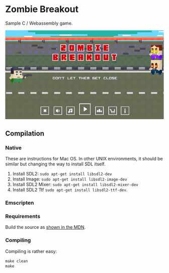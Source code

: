 # Zombie Breakout

Sample C / Webassembly game.

![Zombie breakout](zombie-breakout.gif)

## Compilation

### Native

These are instructions for Mac OS. In other UNIX environments, it should be similar but changing the way to install SDL itself.


1. Install SDL2: `sudo apt-get install libsdl2-dev`
2. Install Image: `sudo apt-get install libsdl2-image-dev`
3. Install SDL2 Mixer: `sudo apt-get install libsdl2-mixer-dev`
4. Install SDL2 Ttf `sudo apt-get install libsdl2-ttf-dev`.

### Emscripten

### Requirements

Build the source as [shown in the MDN](https://developer.mozilla.org/en-US/docs/Mozilla/Projects/SpiderMonkey/Build_Documentation).

### Compiling

Compiling is rather easy:

```
make clean
make
```
